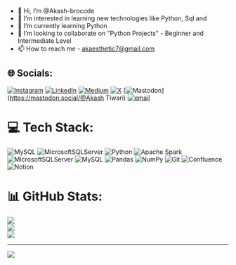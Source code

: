 - 👋 Hi, I’m @Akash-brocode
- 👀 I’m interested in learning new technologies like Python, Sql and 
- 🌱 I’m currently learning Python
- 💞️ I’m looking to collaborate on "Python Projects" - Beginner and Intermediate Level
- 📫 How to reach me - akaesthetic7@gmail.com


## 🌐 Socials:
[![Instagram](https://img.shields.io/badge/Instagram-%23E4405F.svg?logo=Instagram&logoColor=white)](https://instagram.com/akash_t0329) [![LinkedIn](https://img.shields.io/badge/LinkedIn-%230077B5.svg?logo=linkedin&logoColor=white)](https://linkedin.com/in/https://www.linkedin.com/in/akash-tiwari029/) [![Medium](https://img.shields.io/badge/Medium-12100E?logo=medium&logoColor=white)](https://medium.com/@https://medium.com/akaesthetic7) [![X](https://img.shields.io/badge/X-black.svg?logo=X&logoColor=white)](https://x.com/https://twitter.com/Akasht0329) [![Mastodon](https://img.shields.io/badge/-MASTODON-%232B90D9?logo=mastodon&logoColor=white)](https://mastodon.social/@Akash Tiwari) [![email](https://img.shields.io/badge/Email-D14836?logo=gmail&logoColor=white)](mailto:work.id0329@gmail.com) 

# 💻 Tech Stack:
![MySQL](https://img.shields.io/badge/mysql-4479A1.svg?style=for-the-badge&logo=mysql&logoColor=white) ![MicrosoftSQLServer](https://img.shields.io/badge/Microsoft%20SQL%20Server-CC2927?style=for-the-badge&logo=microsoft%20sql%20server&logoColor=white) ![Python](https://img.shields.io/badge/python-3670A0?style=for-the-badge&logo=python&logoColor=ffdd54) ![Apache Spark](https://img.shields.io/badge/Apache%20Spark-FDEE21?style=for-the-badge&logo=apachespark&logoColor=black) ![MicrosoftSQLServer](https://img.shields.io/badge/Microsoft%20SQL%20Server-CC2927?style=for-the-badge&logo=microsoft%20sql%20server&logoColor=white) ![MySQL](https://img.shields.io/badge/mysql-4479A1.svg?style=for-the-badge&logo=mysql&logoColor=white) ![Pandas](https://img.shields.io/badge/pandas-%23150458.svg?style=for-the-badge&logo=pandas&logoColor=white) ![NumPy](https://img.shields.io/badge/numpy-%23013243.svg?style=for-the-badge&logo=numpy&logoColor=white) ![Git](https://img.shields.io/badge/git-%23F05033.svg?style=for-the-badge&logo=git&logoColor=white) ![Confluence](https://img.shields.io/badge/confluence-%23172BF4.svg?style=for-the-badge&logo=confluence&logoColor=white) ![Notion](https://img.shields.io/badge/Notion-%23000000.svg?style=for-the-badge&logo=notion&logoColor=white)
# 📊 GitHub Stats:
![](https://github-readme-stats.vercel.app/api?username=Akash-Brocode29&theme=dark&hide_border=false&include_all_commits=false&count_private=false)<br/>
![](https://nirzak-streak-stats.vercel.app/?user=Akash-Brocode29&theme=dark&hide_border=false)<br/>
![](https://github-readme-stats.vercel.app/api/top-langs/?username=Akash-Brocode29&theme=dark&hide_border=false&include_all_commits=false&count_private=false&layout=compact)

---
[![](https://visitcount.itsvg.in/api?id=Akash-Brocode29&icon=0&color=0)](https://visitcount.itsvg.in)

<!-- Proudly created with GPRM ( https://gprm.itsvg.in ) -->
